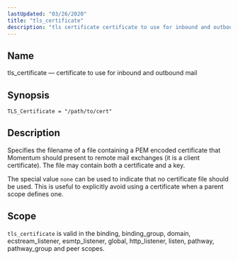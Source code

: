 ```yaml
---
lastUpdated: "03/26/2020"
title: "tls_certificate"
description: "tls certificate certificate to use for inbound and outbound mail TLS Certificate path to cert Specifies the filename of a file containing a PEM encoded certificate that Momentum should present to remote mail exchanges it is a client certificate The file may contain both a certificate and a key The..."
---
```


<a name="config.tls_certificate"></a> 
## Name

tls_certificate — certificate to use for inbound and outbound mail

## Synopsis

`TLS_Certificate = "/path/to/cert"`

<a name="idp26859648"></a> 
## Description

Specifies the filename of a file containing a PEM encoded certificate that Momentum should present to remote mail exchanges (it is a client certificate). The file may contain both a certificate and a key.

The special value `none` can be used to indicate that no certificate file should be used. This is useful to explicitly avoid using a certificate when a parent scope defines one.

<a name="idp26862736"></a> 
## Scope

`tls_certificate` is valid in the binding, binding_group, domain, ecstream_listener, esmtp_listener, global, http_listener, listen, pathway, pathway_group and peer scopes.